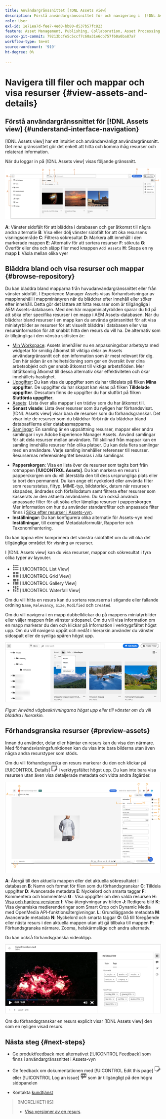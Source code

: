 ```yaml
---
title: Användargränssnittet [!DNL Assets view]
description: Förstå användargränssnittet för och navigering i  [!DNL Assets view].
role: User
exl-id: 1e71ea7d-fee7-4ed0-bb80-d537b57fc823
feature: Asset Management, Publishing, Collaboration, Asset Processing
source-git-commit: 79213bcfe5c5ccf7c60a31e6cb757f60a0ba87a7
workflow-type: tm+mt
source-wordcount: '919'
ht-degree: 0%

---
```


# Navigera till filer och mappar och visa resurser {#view-assets-and-details}

<!-- TBD: Give screenshots of all views with many assets. Zoom out to showcase how the thumbnails/tiles flow on the UI in different views. -->

<!-- TBD: The options in left sidebar may change. Shared with me and Shared by me are missing for now. Update this section as UI is updated. -->

## Förstå användargränssnittet för [!DNL Assets view] {#understand-interface-navigation}

[!DNL Assets view] har ett intuitivt och användarvänligt användargränssnitt. Det rena gränssnittet gör det enkelt att hitta och komma ihåg resurser och relaterad information.

När du loggar in på [!DNL Assets view] visas följande gränssnitt.

![[!DNL Assets view]-användargränssnitt](assets/assets-view-interface.png)

**A**: Vänster sidofält för att bläddra i databasen och ger åtkomst till några andra alternativ **B**: Visa eller dölj vänster sidofält för att öka resursens visningsområde **C**: Filtrera sökresultat **D**: Markera allt innehåll i den markerade mappen **E**: Alternativ för att sortera resurser **F**: sökruta **G**: Överför eller dra och släpp filer med knappen `Add Assets` **H**: Skapa en ny mapp **I**: Växla mellan olika vyer

<!-- TBD: Need an embedded video here with narration. It has to be hosted on MPC to be embeddable. -->

## Bläddra bland och visa resurser och mappar {#browse-repository}

Du kan bläddra bland mapparna från huvudanvändargränssnittet eller från vänster sidofält. I Experience Manager Assets visas förhandsvisningar av mappinnehåll i mappminiatyren när du bläddrar efter innehåll eller söker efter innehåll. Detta gör det lättare att hitta resurser som är tillgängliga i AEM Assets-databasen. Med den här mappminiatyrbilden sparar du tid på att söka efter specifika resurser i en mapp i AEM Assets-databasen.
När du bläddrar bland resurser i en mapp kan du använda gränssnittet för att visa miniatyrbilder av resurser för att visuellt bläddra i databasen eller visa resursinformation för att snabbt hitta den resurs du vill ha. De alternativ som är tillgängliga i den vänstra sidlisten är:

* [Min Workspace](/help/assets/my-workspace-assets-view.md): Assets innehåller nu en anpassningsbar arbetsyta med widgetar för smidig åtkomst till viktiga delar av Assets användargränssnitt och den information som är mest relevant för dig. Den här sidan är en helhetslösning som ger en översikt över dina arbetsobjekt och ger snabb åtkomst till viktiga arbetsflöden. Mer lättåtkomlig åtkomst till dessa alternativ ökar effektiviteten och ökar innehållets hastighet.
* [Uppgifter](/help/assets/my-workspace-assets-view.md): Du kan visa de uppgifter som du har tilldelats på fliken **Mina uppgifter**. De uppgifter du har skapat kan visas på fliken **Tilldelade uppgifter**. Dessutom finns de uppgifter du har slutfört på fliken **Slutförda uppgifter**.
* [Assets](/help/assets/manage-organize-assets-view.md): Lista över alla mappar i en trädvy som du har åtkomst till.
* **Senast visade**: Lista över resurser som du nyligen har förhandsvisat. [!DNL Assets view] visar bara de resurser som du förhandsgranskar. Det visar inte de resurser som du bläddrar förbi när du bläddrar bland databasfilerna eller databasmapparna.
* [Samlingar](/help/assets/manage-collections-assets-view.md): En samling är en uppsättning resurser, mappar eller andra samlingar i vyn Adobe Experience Manager Assets. Använd samlingar för att dela resurser mellan användare. Till skillnad från mappar kan en samling innehålla resurser från olika platser. Du kan dela flera samlingar med en användare. Varje samling innehåller referenser till resurser. Resursernas referensintegritet bevaras i alla samlingar.

<!--

* [Insights](/help/assets/manage-reports-assets-view.md#view-live-statistics): In [!DNL Assets view], you can view real-time insights on your dashboard. Assets view enables you to view real-time data for your Assets view environment with the Insights dashboard. You can view real-time event metrics during the last 30 days or for the last 12 months. 

-->
* **Papperskorgen**: Visa en lista över de resurser som tagits bort från rotmappen **[!UICONTROL Assets]**. Du kan markera en resurs i papperskorgen om du vill återställa den till dess ursprungliga plats eller ta bort den permanent. Du kan ange ett nyckelord eller använda filter som resursstatus, filtyp, MIME-typ, bildstorlek, datum när resursen skapades, ändrades och förfallodatum samt filtrera efter resurser som kasserats av den aktuella användaren. Du kan också använda anpassade filter för att söka efter lämpliga resurser i papperskorgen. Mer information om hur du använder standardfilter och anpassade filter finns i [Söka efter resurser i Assets-vyn](/help/assets/search-assets-view.md).
* **Inställningar**: Du kan konfigurera olika alternativ för Assets-vyn med **Inställningar**, till exempel Metadataformulär, Rapporter och Taxonomihantering.

<!-- TBD: Not sure if we want to publish these right now. CC Libs are beta as per Greg.
* **Libraries**: Access to [!DNL Adobe Creative Cloud Team] (CCT) Libraries view. This view is visible only if the user is entitled to CCT Libraries.
-->

<!-- TBD: My Work Space shows task inbox and it is not visible on AEM Cloud Demos as of now. It is the source of truth server hence not documenting My Work Space option for now.
-->

Du kan öppna eller komprimera det vänstra sidofältet om du vill öka det tillgängliga området för visning av resurser.

I [!DNL Assets view] kan du visa resurser, mappar och sökresultat i fyra olika typer av layouter.

* ![ikon för listvy](assets/do-not-localize/list-view.png) [!UICONTROL List View]
* ![ikon för stödrastervisning](assets/do-not-localize/grid-view.png) [!UICONTROL Grid View]
* ![gallerivisningsikon](assets/do-not-localize/gallery-view.png) [!UICONTROL Gallery View]
* ![ikon för vattenfallsvy](assets/do-not-localize/waterfall-view.png) [!UICONTROL Waterfall View]

Om du vill hitta en resurs kan du sortera resurserna i stigande eller fallande ordning `Name`, `Relevancy`, `Size`, `Modified` och `Created`.

Om du vill navigera i en mapp dubbelklickar du på mappens miniatyrbilder eller väljer mappen från vänster sidopanel. Om du vill visa information om en mapp markerar du den och klickar på Information i verktygsfältet högst upp. Om du vill navigera uppåt och nedåt i hierarkin använder du vänster sidospalt eller de synliga spåren högst upp.

![Bläddra bland mappar](assets/browsing-folders.png)

*Figur: Använd vägbeskrivningarna högst upp eller till vänster om du vill bläddra i hierarkin.*

## Förhandsgranska resurser {#preview-assets}

Innan du använder, delar eller hämtar en resurs kan du visa den närmare. Med förhandsvisningsfunktionen kan du visa inte bara bilderna utan även några andra resurstyper som stöds.

Om du vill förhandsgranska en resurs markerar du den och klickar på [!UICONTROL Details] ![informationsikonen](assets/do-not-localize/edit-in-icon.png) i verktygsfältet högst upp. Du kan inte bara visa resursen utan även visa detaljerade metadata och vidta andra åtgärder.

![Förhandsgranska en resurs](/help/assets/assets/navigate-file-folder-dm.png)

**A**: Återgå till den aktuella mappen eller det aktuella sökresultatet i databasen **B**: Namn och format för filen som du förhandsgranskar **C**: Tilldela uppgifter **D**: Avancerade metadata **E**: Nyckelord och smarta taggar **F**: Kommentera och kommentera **G** : Visa uppgifter om den valda resursen **H**: [Visa och hantera versioner](/help/assets/manage-organize-assets-view.md#versions-of-assets) **I**: Visa återgivningar av bilden **J**: Redigera bild **K**: Visa dynamiska medierenderingar som Smart Crop och Dynamic Media med OpenMedia API-funktionsåtergivningar. **L**: Grundläggande metadata **M**: Avancerade metadata **N**: Nyckelord och smarta taggar **O**: Gå till föregående eller nästa resurs i den aktuella mappen utan att gå tillbaka till mappen **P**: Förhandsgranska närmare. Zooma, helskärmsläge och andra alternativ.

Du kan också förhandsgranska videoklipp.

![Videoförhandsgranskning](assets/preview-video.png)

Om du förhandsgranskar en resurs explicit visar [!DNL Assets view] den som en nyligen visad resurs.

<!-- TBD: Describe the options.

Explicitly previewed assets are displayed as recently viewed assets. Give screenshot of this.
Other use cases after previewing.
-->

## Nästa steg {#next-steps}

* Ge produktfeedback med alternativet [!UICONTROL Feedback] som finns i användargränssnittet i Assets-vyn

* Ge feedback om dokumentationen med [!UICONTROL Edit this page] ![redigera sidan](assets/do-not-localize/edit-page.png) eller [!UICONTROL Log an issue] ![skapa ett GitHub-problem](assets/do-not-localize/github-issue.png) som är tillgängligt på den högra sidopanelen

* Kontakta [kundtjänst](https://experienceleague.adobe.com/?support-solution=General#support)

>[!MORELIKETHIS]
>
>* [Visa versioner av en resurs](/help/assets/manage-organize-assets-view.md#view-versions).
